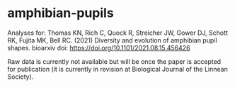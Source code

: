 # amphibian-pupils
Analyses for: Thomas KN, Rich C, Quock R, Streicher JW, Gower DJ, Schott RK, Fujita MK, Bell RC. (2021) Diversity and evolution of amphibian pupil shapes. bioarxiv doi: https://doi.org/10.1101/2021.08.15.456426

Raw data is currently not available but will be once the paper is accepted for publication (it is currently in revision at Biological Journal of the Linnean Society). 
